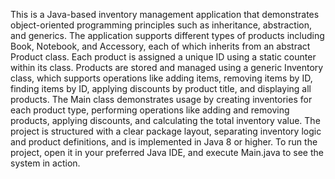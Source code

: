 This is a Java-based inventory management application that demonstrates object-oriented programming principles such as inheritance, 
abstraction, and generics.
The application supports different types of products including Book, Notebook, and Accessory, each of which inherits from an abstract Product class.
Each product is assigned a unique ID using a static counter within its class. 
Products are stored and managed using a generic Inventory<T extends Product> class, 
which supports operations like adding items, removing items by ID, finding items by ID, 
applying discounts by product title, and displaying all products. 
The Main class demonstrates usage by creating inventories for each product type, performing operations like adding and removing products, applying discounts, and calculating the total inventory value. 
The project is structured with a clear package layout, separating inventory logic and product definitions, and is implemented in Java 8 or higher.
To run the project, open it in your preferred Java IDE, and execute Main.java to see the system in action.
